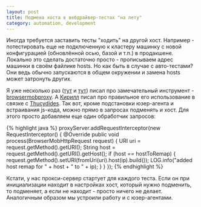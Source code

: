 ```yaml
---
layout: post
title: Подмена хоста в вебдрайвер-тестах "на лету"
category: automation, development
---
```


Иногда требуется заставить тесты "ходить" на другой хост. Например - потестировать еще не подключенную к кластеру машинку с новой конфигурацией (обновлённой осью, базой и т.п.) в продакшене. Локально это сделать достаточно просто - прописываем адрес машинки в своём файлике hosts. Но как быть в случае с авто-тестами? Они ведь обычно запускаются в общем окружении и замена hosts может затронуть других.

Я уже несколько раз ([тут](http://artkoshelev.github.io/posts/jserrors/) и [тут](http://artkoshelev.github.io/posts/proxyrule/)) писал про замечательный инструмент - [browsermobproxy](https://github.com/lightbody/browsermob-proxy). А [Кирилл](https://twitter.com/delnariel) писал про правильное его использование в связке с [Thucydides](http://blog.qatools.ru/thucydides/thucydides-fixture-service/). Так вот, кроме подстановки юзер-агента и встраивания js-кода, можно прямо в запросах подменять и хост. Для этого просто добавляем еще один обработчик запросов:

{% highlight java %}
proxyServer.addRequestInterceptor(new RequestInterceptor() {
	@Override
    public void process(BrowserMobHttpRequest request) {
        URI uri = request.getMethod().getURI();
        String host = request.getMethod().getURI().getHost();
        if (host == hostToRemap) {
            request.getMethod().setURI(fromUri(uri).host(ip).build());
            LOG.info("added host remap for " + host + " to " + ip);
        }
    }
});
{% endhighlight %}

Кстати, у нас прокси-сервер стартует для каждого теста. Если он при инициализации находит в настройках хост, который нужно подменить, то подменяет, а если не находит - просто ничего не делает. Аналогичным образом мы устроили работу и с юзер-агентами.